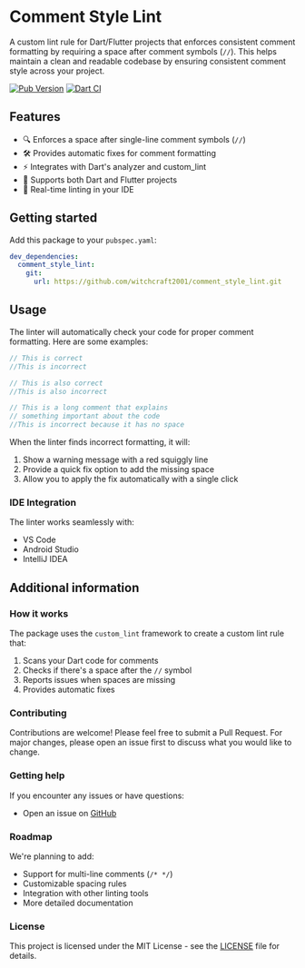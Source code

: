# Comment Style Lint

A custom lint rule for Dart/Flutter projects that enforces consistent comment formatting by requiring a space after comment symbols (`//`). This helps maintain a clean and readable codebase by ensuring consistent comment style across your project.

[![Pub Version](https://img.shields.io/pub/v/comment_style_lint)](https://pub.dev/packages/comment_style_lint)
[![Dart CI](https://github.com/witchcraft2001/comment_style_lint/actions/workflows/dart.yml/badge.svg)](https://github.com/witchcraft2001/comment_style_lint/actions/workflows/dart.yml)

## Features

- 🔍 Enforces a space after single-line comment symbols (`//`)
- 🛠️ Provides automatic fixes for comment formatting
- ⚡ Integrates with Dart's analyzer and custom_lint
- 📝 Supports both Dart and Flutter projects
- 🔄 Real-time linting in your IDE

## Getting started

Add this package to your `pubspec.yaml`:

```yaml
dev_dependencies:
  comment_style_lint:
    git:
      url: https://github.com/witchcraft2001/comment_style_lint.git
```

## Usage

The linter will automatically check your code for proper comment formatting. Here are some examples:

```dart
// This is correct
//This is incorrect

// This is also correct
//This is also incorrect

// This is a long comment that explains
// something important about the code
//This is incorrect because it has no space
```

When the linter finds incorrect formatting, it will:
1. Show a warning message with a red squiggly line
2. Provide a quick fix option to add the missing space
3. Allow you to apply the fix automatically with a single click

### IDE Integration

The linter works seamlessly with:
- VS Code
- Android Studio
- IntelliJ IDEA

## Additional information

### How it works

The package uses the `custom_lint` framework to create a custom lint rule that:
1. Scans your Dart code for comments
2. Checks if there's a space after the `//` symbol
3. Reports issues when spaces are missing
4. Provides automatic fixes

### Contributing

Contributions are welcome! Please feel free to submit a Pull Request. For major changes, please open an issue first to discuss what you would like to change.

### Getting help

If you encounter any issues or have questions:
- Open an issue on [GitHub](https://github.com/witchcraft2001/comment_style_lint/issues)

### Roadmap

We're planning to add:
- Support for multi-line comments (`/* */`)
- Customizable spacing rules
- Integration with other linting tools
- More detailed documentation

### License

This project is licensed under the MIT License - see the [LICENSE](LICENSE) file for details.
